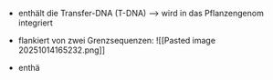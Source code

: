 - enthält die Transfer-DNA (T-DNA)
--> wird in das Pflanzengenom integriert
- flankiert von zwei Grenzsequenzen:
![[Pasted image 20251014165232.png]]

- enthä